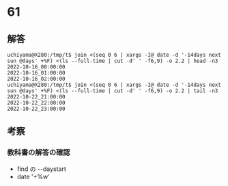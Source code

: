 # 61

## 解答

```
uchiyama@X280:/tmp/t$ join <(seq 0 6 | xargs -I@ date -d '-14days next sun @days' +%F) <(ls --full-time | cut -d' ' -f6,9) -o 2.2 | head -n3
2022-10-16_00:00:00
2022-10-16_01:00:00
2022-10-16_02:00:00
uchiyama@X280:/tmp/t$ join <(seq 0 6 | xargs -I@ date -d '-14days next sun @days' +%F) <(ls --full-time | cut -d' ' -f6,9) -o 2.2 | tail -n3
2022-10-22_21:00:00
2022-10-22_22:00:00
2022-10-22_23:00:00
```

## 考察

### 教科書の解答の確認

- find の --daystart
- date '+%w'

